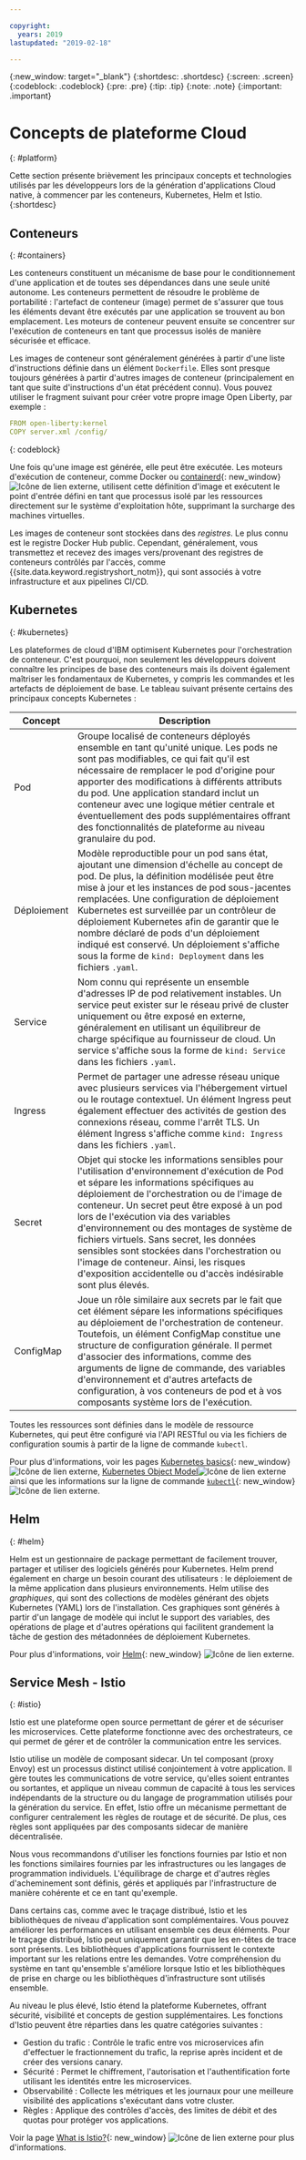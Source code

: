 ```yaml
---

copyright:
  years: 2019
lastupdated: "2019-02-18"

---
```


{:new_window: target="_blank"}
{:shortdesc: .shortdesc}
{:screen: .screen}
{:codeblock: .codeblock}
{:pre: .pre}
{:tip: .tip}
{:note: .note}
{:important: .important}

# Concepts de plateforme Cloud
{: #platform}

Cette section présente brièvement les principaux concepts et technologies utilisés par les développeurs lors de la génération d'applications Cloud native, à commencer par les conteneurs, Kubernetes, Helm et Istio.
{:shortdesc}

## Conteneurs
{: #containers}

Les conteneurs constituent un mécanisme de base pour le conditionnement d'une application et de toutes ses dépendances dans une seule unité autonome. Les conteneurs permettent de résoudre le problème de portabilité : l'artefact de conteneur (image) permet de s'assurer que tous les éléments devant être exécutés par une application se trouvent au bon emplacement. Les moteurs de conteneur peuvent ensuite se concentrer sur l'exécution de conteneurs en tant que processus isolés de manière sécurisée et efficace.

Les images de conteneur sont généralement générées à partir d'une liste d'instructions définie dans un élément `Dockerfile`. Elles sont presque toujours générées à partir d'autres images de conteneur (principalement en tant que suite d'instructions d'un état précédent connu). Vous pouvez utiliser le fragment suivant pour créer votre propre image Open Liberty, par exemple :

```yaml
FROM open-liberty:kernel
COPY server.xml /config/
```
{: codeblock}

Une fois qu'une image est générée, elle peut être exécutée. Les moteurs d'exécution de conteneur, comme Docker ou [containerd](https://containerd.io/){: new_window} ![Icône de lien externe](../icons/launch-glyph.svg "Icône de lien externe"), utilisent cette définition d'image et exécutent le point d'entrée défini en tant que processus isolé par les ressources directement sur le système d'exploitation hôte, supprimant la surcharge des machines virtuelles.

Les images de conteneur sont stockées dans des *registres*. Le plus connu est le registre Docker Hub public. Cependant, généralement, vous transmettez et recevez des images vers/provenant des registres de conteneurs contrôlés par l'accès, comme {{site.data.keyword.registryshort_notm}}, qui sont associés à votre infrastructure et aux pipelines CI/CD.

## Kubernetes
{: #kubernetes}

Les plateformes de cloud d'IBM optimisent Kubernetes pour l'orchestration de conteneur. C'est pourquoi, non seulement les développeurs doivent connaître les principes de base des conteneurs mais ils doivent également maîtriser les fondamentaux de Kubernetes, y compris les commandes et les artefacts de déploiement de base. Le tableau suivant présente certains des principaux concepts Kubernetes :

| Concept | Description |
|---------|-------------|
| Pod | Groupe localisé de conteneurs déployés ensemble en tant qu'unité unique. Les pods ne sont pas modifiables, ce qui fait qu'il est nécessaire de remplacer le pod d'origine pour apporter des modifications à différents attributs du pod. Une application standard inclut un conteneur avec une logique métier centrale et éventuellement des pods supplémentaires offrant des fonctionnalités de plateforme au niveau granulaire du pod. |
| Déploiement | Modèle reproductible pour un pod sans état, ajoutant une dimension d'échelle au concept de pod. De plus, la définition modélisée peut être mise à jour et les instances de pod sous-jacentes remplacées. Une configuration de déploiement Kubernetes est surveillée par un contrôleur de déploiement Kubernetes afin de garantir que le nombre déclaré de pods d'un déploiement indiqué est conservé. Un déploiement s'affiche sous la forme de `kind: Deployment` dans les fichiers `.yaml`. |
| Service | Nom connu qui représente un ensemble d'adresses IP de pod relativement instables. Un service peut exister sur le réseau privé de cluster uniquement ou être exposé en externe, généralement en utilisant un équilibreur de charge spécifique au fournisseur de cloud. Un service s'affiche sous la forme de `kind: Service` dans les fichiers `.yaml`. |
| Ingress | Permet de partager une adresse réseau unique avec plusieurs services via l'hébergement virtuel ou le routage contextuel. Un élément Ingress peut également effectuer des activités de gestion des connexions réseau, comme l'arrêt TLS. Un élément Ingress s'affiche comme `kind: Ingress` dans les fichiers `.yaml`. |
| Secret | Objet qui stocke les informations sensibles pour l'utilisation d'environnement d'exécution de Pod et sépare les informations spécifiques au déploiement de l'orchestration ou de l'image de conteneur. Un secret peut être exposé à un pod lors de l'exécution via des variables d'environnement ou des montages de système de fichiers virtuels. Sans secret, les données sensibles sont stockées dans l'orchestration ou l'image de conteneur. Ainsi, les risques d'exposition accidentelle ou d'accès indésirable sont plus élevés. |
| ConfigMap | Joue un rôle similaire aux secrets par le fait que cet élément sépare les informations spécifiques au déploiement de l'orchestration de conteneur. Toutefois, un élément ConfigMap constitue une structure de configuration générale. Il permet d'associer des informations, comme des arguments de ligne de commande, des variables d'environnement et d'autres artefacts de configuration, à vos conteneurs de pod et à vos composants système lors de l'exécution. | 

Toutes les ressources sont définies dans le modèle de ressource Kubernetes, qui peut être configuré via l'API RESTful ou via les fichiers de configuration soumis à partir de la ligne de commande `kubectl`.

Pour plus d'informations, voir les pages [Kubernetes basics](https://kubernetes.io/docs/tutorials/kubernetes-basics/){: new_window} ![Icône de lien externe](../icons/launch-glyph.svg "Icône de lien externe"), [Kubernetes Object Model](https://kubernetes.io/docs/concepts/overview/working-with-objects/kubernetes-objects/)![Icône de lien externe](../icons/launch-glyph.svg "Icône de lien externe") ainsi que les informations sur la ligne de commande [`kubectl`](https://kubernetes.io/docs/reference/kubectl/overview/){: new_window} ![Icône de lien externe](../icons/launch-glyph.svg "Icône de lien externe"). 

## Helm
{: #helm}

Helm est un gestionnaire de package permettant de facilement trouver, partager et utiliser des logiciels générés pour Kubernetes. Helm prend également en charge un besoin courant des utilisateurs : le déploiement de la même application dans plusieurs environnements. Helm utilise des *graphiques*, qui sont des collections de modèles générant des objets Kubernetes (YAML) lors de l'installation. Ces graphiques sont générés à partir d'un langage de modèle qui inclut le support des variables, des opérations de plage et d'autres opérations qui facilitent grandement la tâche de gestion des métadonnées de déploiement Kubernetes.

Pour plus d'informations, voir [Helm](https://helm.sh/){: new_window} ![Icône de lien externe](../icons/launch-glyph.svg "Icône de lien externe").

## Service Mesh - Istio
{: #istio}

Istio est une plateforme open source permettant de gérer et de sécuriser les microservices. Cette plateforme fonctionne avec des orchestrateurs, ce qui permet de gérer et de contrôler la communication entre les services.

Istio utilise un modèle de composant sidecar. Un tel composant (proxy Envoy) est un processus distinct utilisé conjointement à votre application. Il gère toutes les communications de votre service, qu'elles soient entrantes ou sortantes, et applique un niveau commun de capacité à tous les services indépendants de la structure ou du langage de programmation utilisés pour la génération du service. En effet, Istio offre un mécanisme permettant de configurer centralement les règles de routage et de sécurité. De plus, ces règles sont appliquées par des composants sidecar de manière décentralisée.

Nous vous recommandons d'utiliser les fonctions fournies par Istio et non les fonctions similaires fournies par les infrastructures ou les langages de programmation individuels. L'équilibrage de charge et d'autres règles d'acheminement sont définis, gérés et appliqués par l'infrastructure de manière cohérente et ce en tant qu'exemple.

Dans certains cas, comme avec le traçage distribué, Istio et les bibliothèques de niveau d'application sont complémentaires. Vous pouvez améliorer les performances en utilisant ensemble ces deux éléments. Pour le traçage distribué, Istio peut uniquement garantir que les en-têtes de trace sont présents. Les bibliothèques d'applications fournissent le contexte important sur les relations entre les demandes. Votre compréhension du système en tant qu'ensemble s'améliore lorsque Istio et les bibliothèques de prise en charge ou les bibliothèques d'infrastructure sont utilisés ensemble.

Au niveau le plus élevé, Istio étend la plateforme Kubernetes, offrant sécurité, visibilité et concepts de gestion supplémentaires. Les fonctions d'Istio peuvent être réparties dans les quatre catégories suivantes :

* Gestion du trafic : Contrôle le trafic entre vos microservices afin d'effectuer le fractionnement du trafic, la reprise après incident et de créer des versions canary.
* Sécurité : Permet le chiffrement, l'autorisation et l'authentification forte utilisant les identités entre les microservices.
* Observabilité : Collecte les métriques et les journaux pour une meilleure visibilité des applications s'exécutant dans votre cluster.
* Règles : Applique des contrôles d'accès, des limites de débit et des quotas pour protéger vos applications.

Voir la page [What is Istio?](https://istio.io/docs/concepts/what-is-istio/){: new_window} ![Icône de lien externe](../icons/launch-glyph.svg "Icône de lien externe") pour plus d'informations.



